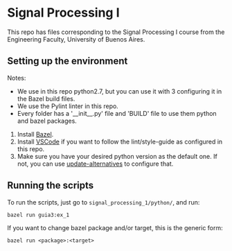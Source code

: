# Signal Processing I
This repo has files corresponding to the Signal Processing I course from the Engineering Faculty, University of Buenos Aires.

## Setting up the environment

Notes:
* We use in this repo python2.7, but you can use it with 3 configuring it in the Bazel build files.
* We use the Pylint linter in this repo.
* Every folder has a '\_\_init\_\_.py' file and 'BUILD' file to use them python and bazel packages.

1. Install [Bazel](https://docs.bazel.build/versions/master/install.html).
2. Install [VSCode](https://code.visualstudio.com/download) if you want to follow the lint/style-guide as configured in this repo. 
3. Make sure you have your desired python version as the default one. If not, you can use [update-alternatives](https://linuxconfig.org/how-to-change-from-default-to-alternative-python-version-on-debian-linux) to configure that.

## Running the scripts

To run the scripts, just go to ```signal_processing_1/python/```, and run:

```
bazel run guia3:ex_1
```

If you want to change bazel package and/or target, this is the generic form:

```
bazel run <package>:<target>
```
